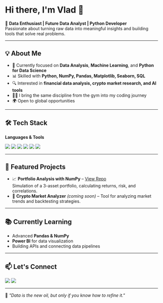 # Hi there, I'm Vlad 👋

🚀 **Data Enthusiast | Future Data Analyst | Python Developer**  
Passionate about turning raw data into meaningful insights and building tools that solve real problems.

---

## 💡 About Me
- 🎯 Currently focused on **Data Analysis**, **Machine Learning**, and **Python for Data Science**
- 📊 Skilled with **Python, NumPy, Pandas, Matplotlib, Seaborn, SQL**
- 🔍 Interested in **financial data analysis, crypto market research, and AI tools**
- 🏋️‍♂️ I bring the same discipline from the gym into my coding journey
- 🌍 Open to global opportunities

---

## 🛠 Tech Stack
**Languages & Tools**  
<p>
<img src="https://img.shields.io/badge/Python-3776AB?style=for-the-badge&logo=python&logoColor=white"/>
<img src="https://img.shields.io/badge/NumPy-013243?style=for-the-badge&logo=numpy&logoColor=white"/>
<img src="https://img.shields.io/badge/Pandas-150458?style=for-the-badge&logo=pandas&logoColor=white"/>
<img src="https://img.shields.io/badge/Matplotlib-11557c?style=for-the-badge"/>
<img src="https://img.shields.io/badge/Seaborn-5A20CB?style=for-the-badge"/>
<img src="https://img.shields.io/badge/SQL-4479A1?style=for-the-badge&logo=postgresql&logoColor=white"/>
</p>

---

## 📂 Featured Projects
- 📈 **Portfolio Analysis with NumPy** – [View Repo](https://github.com/vlad55325/portfolio-analysis-numpy)  
  Simulation of a 3-asset portfolio, calculating returns, risk, and correlations.
- 🔗 **Crypto Market Analyzer** *(coming soon)* – Tool for analyzing market trends and backtesting strategies.

---

## 📚 Currently Learning
- Advanced **Pandas & NumPy**
- **Power BI** for data visualization
- Building APIs and connecting data pipelines

---

## 📫 Let's Connect
<p>
<a href="https://www.linkedin.com/in/(https://www.linkedin.com/in/vladoliinyk21/"><img src="https://img.shields.io/badge/LinkedIn-blue?style=for-the-badge&logo=linkedin"/></a>
<a href="mailto:vladoliyynk2@gmail.com"><img src="https://img.shields.io/badge/Email-D14836?style=for-the-badge&logo=gmail&logoColor=white"/></a>
</p>

---

💬 *"Data is the new oil, but only if you know how to refine it."*


